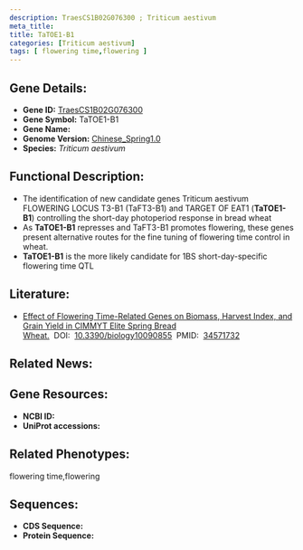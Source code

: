```yaml
---
description: TraesCS1B02G076300 ; Triticum aestivum
meta_title:
title: TaTOE1-B1
categories: [Triticum aestivum]
tags: [ flowering time,flowering ]
---
```


## Gene Details:
- **Gene ID:**	[TraesCS1B02G076300]()
- **Gene Symbol:** TaTOE1-B1
- **Gene Name:** 
- **Genome Version:** [Chinese_Spring1.0]()
- **Species:** *Triticum aestivum*

## Functional Description:
   - The identification of new candidate genes Triticum aestivum FLOWERING LOCUS T3-B1 (TaFT3-B1) and TARGET OF EAT1 (**TaTOE1-B1**) controlling the short-day photoperiod response in bread wheat
   - As **TaTOE1-B1** represses and TaFT3-B1 promotes flowering, these genes present alternative routes for the fine tuning of flowering time control in wheat.
   - **TaTOE1-B1** is the more likely candidate for 1BS short-day-specific flowering time QTL

## Literature:
   - [Effect of Flowering Time-Related Genes on Biomass, Harvest Index, and Grain Yield in CIMMYT Elite Spring Bread Wheat.]( https://onlinelibrary.wiley.com/doi/10.1111/pce.13018)&nbsp;&nbsp;DOI:&nbsp;&nbsp;[10.3390/biology10090855](https://onlinelibrary.wiley.com/doi/10.1111/pce.13018)&nbsp;&nbsp;PMID:&nbsp;&nbsp;[34571732](https://pubmed.ncbi.nlm.nih.gov/34571732/)

## Related News:

## Gene Resources:
- **NCBI ID:** [](https://www.ncbi.nlm.nih.gov/gene/?term=)
- **UniProt accessions:** [](https://www.uniprot.org/uniprotkb//entry)

## Related Phenotypes:
flowering time,flowering

## Sequences:
- **CDS Sequence:**
- **Protein Sequence:**
